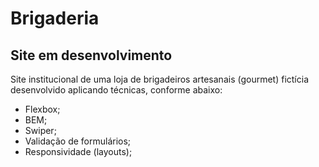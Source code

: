 # Brigaderia
## Site em desenvolvimento

Site institucional de uma loja de brigadeiros artesanais (gourmet) fictícia desenvolvido aplicando técnicas, conforme abaixo:


* Flexbox;
* BEM;
* Swiper;
* Validação de formulários;
* Responsividade (layouts);



